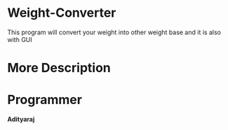 # Weight-Converter
This program will convert your weight into other weight base and it is also with GUI 

# More Description
# Programmer
**Adityaraj**
